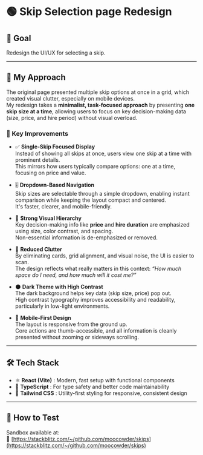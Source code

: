 # 🟢 Skip Selection page Redesign

## 🎯 Goal

Redesign the UI/UX for selecting a skip.

---

## 🧠 My Approach

The original page presented multiple skip options at once in a grid, which created visual clutter, especially on mobile devices.  
My redesign takes a **minimalist, task-focused approach** by presenting **one skip size at a time**, allowing users to focus on key decision-making data (size, price, and hire period) without visual overload.

### 🔑 Key Improvements

- ✅ **Single-Skip Focused Display**  
  Instead of showing all skips at once, users view one skip at a time with prominent details.  
  This mirrors how users typically compare options: one at a time, focusing on price and value.

- 🎚️ **Dropdown-Based Navigation**  
  Skip sizes are selectable through a simple dropdown, enabling instant comparison while keeping the layout compact and centered.  
  It's faster, clearer, and mobile-friendly.

- 🎯 **Strong Visual Hierarchy**  
  Key decision-making info like **price** and **hire duration** are emphasized using size, color contrast, and spacing.  
  Non-essential information is de-emphasized or removed.

- 🧼 **Reduced Clutter**  
  By eliminating cards, grid alignment, and visual noise, the UI is easier to scan.  
  The design reflects what really matters in this context: _“How much space do I need, and how much will it cost me?”_

- 🌑 **Dark Theme with High Contrast**  
  The dark background helps key data (skip size, price) pop out.  
  High contrast typography improves accessibility and readability, particularly in low-light environments.

- 📱 **Mobile-First Design**  
  The layout is responsive from the ground up.  
  Core actions are thumb-accessible, and all information is cleanly presented without zooming or sideways scrolling.

---

## 🛠️ Tech Stack

- ⚛️ **React (Vite)** : Modern, fast setup with functional components
- 🧠 **TypeScript** : For type safety and better code maintainability
- 🎨 **Tailwind CSS** : Utility-first styling for responsive, consistent design

---

## 🧪 How to Test

Sandbox available at:  
🔗 [https://stackblitz.com/~/github.com/moocowder/skips](https://stackblitz.com/~/github.com/moocowder/skips)
